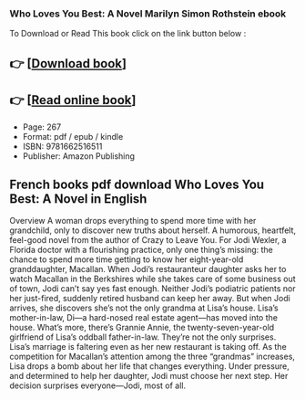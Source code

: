 ### Who Loves You Best: A Novel Marilyn Simon Rothstein ebook

To Download or Read This book click on the link button below :

## 👉  [**[Download book](http://ebooksharez.info/download.php?group=book&from=github.com&id=718556&lnk=1065 "Download book")**]

## 👉  [**[Read online book](http://ebooksharez.info/download.php?group=book&from=github.com&id=718556&lnk=1065 "Read online book")**]


* Page: 267
* Format: pdf / epub / kindle
* ISBN: 9781662516511
* Publisher: Amazon Publishing



## French books pdf download Who Loves You Best: A Novel in English


Overview
A woman drops everything to spend more time with her grandchild, only to discover new truths about herself. A humorous, heartfelt, feel-good novel from the author of Crazy to Leave You. For Jodi Wexler, a Florida doctor with a flourishing practice, only one thing’s missing: the chance to spend more time getting to know her eight-year-old granddaughter, Macallan. When Jodi’s restauranteur daughter asks her to watch Macallan in the Berkshires while she takes care of some business out of town, Jodi can’t say yes fast enough. Neither Jodi’s podiatric patients nor her just-fired, suddenly retired husband can keep her away. But when Jodi arrives, she discovers she’s not the only grandma at Lisa’s house. Lisa’s mother-in-law, Di—a hard-nosed real estate agent—has moved into the house. What’s more, there’s Grannie Annie, the twenty-seven-year-old girlfriend of Lisa’s oddball father-in-law. They’re not the only surprises. Lisa’s marriage is faltering even as her new restaurant is taking off. As the competition for Macallan’s attention among the three “grandmas” increases, Lisa drops a bomb about her life that changes everything. Under pressure, and determined to help her daughter, Jodi must choose her next step. Her decision surprises everyone—Jodi, most of all.



